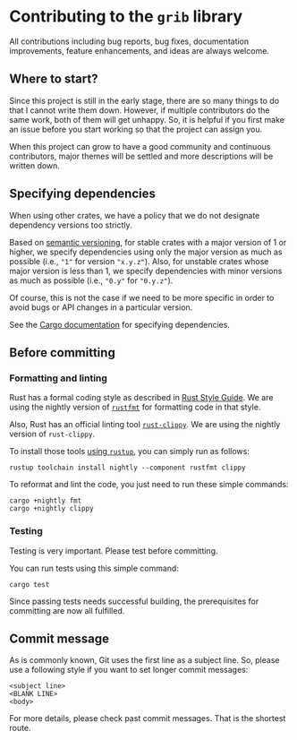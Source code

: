 # Contributing to the `grib` library

All contributions including bug reports, bug fixes, documentation improvements, feature enhancements, and ideas are always welcome.

## Where to start?

Since this project is still in the early stage, there are so many things to do that I cannot write them down.  However, if multiple contributors do the same work, both of them will get unhappy.  So, it is helpful if you first make an issue before you start working so that the project can assign you.

When this project can grow to have a good community and continuous contributors, major themes will be settled and more descriptions will be written down.

## Specifying dependencies

When using other crates, we have a policy that we do not designate dependency versions too strictly.

Based on [semantic versioning](https://semver.org/), for stable crates with a major version of 1 or higher, we specify dependencies using only the major version as much as possible (i.e., `"1"` for version `"x.y.z"`). Also, for unstable crates whose major version is less than 1, we specify dependencies with minor versions as much as possible (i.e., `"0.y"` for `"0.y.z"`).

Of course, this is not the case if we need to be more specific in order to avoid bugs or API changes in a particular version.

See the [Cargo documentation](https://doc.rust-lang.org/cargo/reference/specifying-dependencies.html) for specifying dependencies.

## Before committing

### Formatting and linting

Rust has a formal coding style as described in [Rust Style Guide](https://github.com/rust-dev-tools/fmt-rfcs/blob/master/guide/guide.md). We are using the nightly version of [`rustfmt`](https://github.com/rust-lang/rustfmt) for formatting code in that style.

Also, Rust has an official linting tool [`rust-clippy`](https://github.com/rust-lang/rust-clippy). We are using the nightly version of `rust-clippy`.

To install those tools [using `rustup`](https://rust-lang.github.io/rustup/concepts/components.html), you can simply run as follows:

```
rustup toolchain install nightly --component rustfmt clippy
```

To reformat and lint the code, you just need to run these simple commands:

```
cargo +nightly fmt
cargo +nightly clippy
```

### Testing

Testing is very important.  Please test before committing.

You can run tests using this simple command:

```
cargo test
```

Since passing tests needs successful building, the prerequisites for committing are now all fulfilled.

## Commit message

As is commonly known, Git uses the first line as a subject line.  So, please use a following style if you want to set longer commit messages:

```
<subject line>
<BLANK LINE>
<body>
```

For more details, please check past commit messages.  That is the shortest route.
